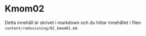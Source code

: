 ---
---
Kmom02
=========================

Detta innehåll är skrivet i markdown och du hittar innehållet i filen `content/redovisning/02_kmom02.md`.
